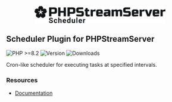 <p align="center">
  <picture>
    <source media="(prefers-color-scheme: dark)" srcset="https://raw.githubusercontent.com/phpstreamserver/.github/refs/heads/main/assets/phpss_scheduler_light.svg">
    <img alt="PHPStreamServer logo" align="center" width="70%" src="https://raw.githubusercontent.com/phpstreamserver/.github/refs/heads/main/assets/phpss_scheduler_dark.svg">
  </picture>
</p>

## Scheduler Plugin for PHPStreamServer
![PHP >=8.2](https://img.shields.io/badge/PHP->=8.2-777bb3.svg)
![Version](https://img.shields.io/github/v/tag/phpstreamserver/scheduler?label=Version&filter=v*.*.*&sort=semver&color=374151)
![Downloads](https://img.shields.io/packagist/dt/phpstreamserver/scheduler?label=Downloads&color=f28d1a)

Cron-like scheduler for executing tasks at specified intervals.

### Resources
- [Documentation](https://phpstreamserver.dev/docs/plugins/scheduler)
